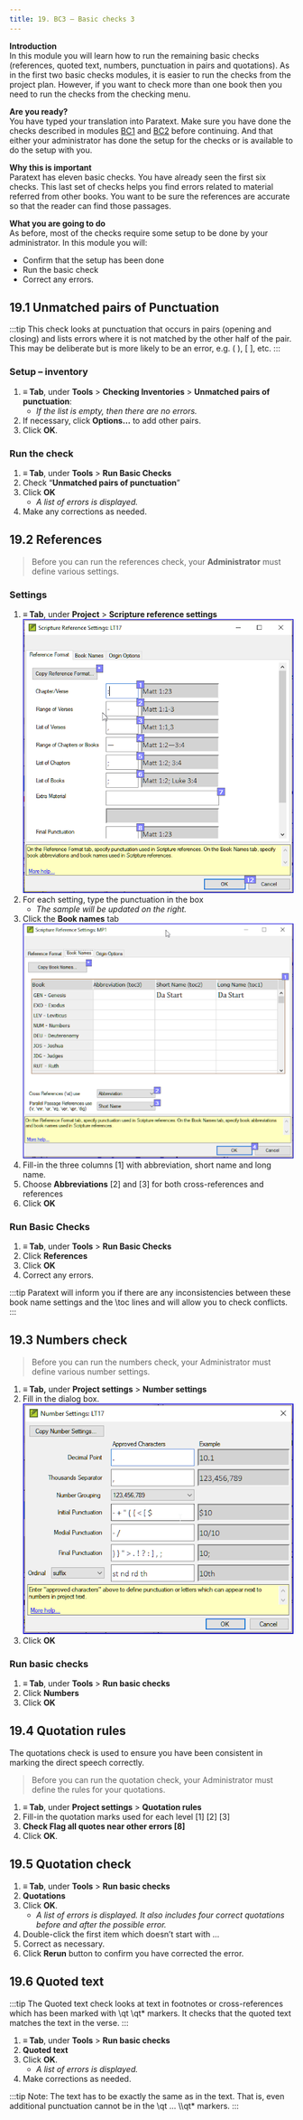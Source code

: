 ```yaml
---
title: 19. BC3 – Basic checks 3
---
```

**Introduction**  
In this module you will learn how to run the remaining basic checks (references, quoted text, numbers, punctuation in pairs and quotations). As in the first two basic checks modules, it is easier to run the checks from the project plan. However, if you want to check more than one book then you need to run the checks from the checking menu.

**Are you ready?**  
You have typed your translation into Paratext. Make sure you have done the checks described in modules [BC1](../02-Stage-1/5.BC1.md) and [BC2](../03-Stage-2/12.BC2.md) before continuing. And that either your administrator has done the setup for the checks or is available to do the setup with you.

**Why this is important**  
Paratext has eleven basic checks. You have already seen the first six checks. This last set of checks helps you find errors related to material referred from other books. You want to be sure the references are accurate so that the reader can find those passages.

**What you are going to do**  
As before, most of the checks require some setup to be done by your administrator. In this module you will:

-  Confirm that the setup has been done
-  Run the basic check
-  Correct any errors.

## 19.1 Unmatched pairs of Punctuation
:::tip
This check looks at punctuation that occurs in pairs (opening and closing) and lists errors where it is not matched by the other half of the pair. This may be deliberate but is more likely to be an error, e.g. ( ), [ ], etc.
:::

### Setup – inventory
1.  **≡ Tab**, under **Tools** \> **Checking Inventories** \> **Unmatched pairs of punctuation**:  
    -  *If the list is empty, then there are no errors.*
1.  If necessary, click **Options…** to add other pairs.
1.  Click **OK**.

### Run the check
1.  **≡ Tab**, under **Tools** \> **Run Basic Checks**
1.  Check “**Unmatched pairs of punctuation**”
1.  Click **OK**  
    -  *A list of errors is displayed.*
1.  Make any corrections as needed.

## 19.2 References
> Before you can run the references check, your **Administrator** must define various settings.

### Settings
1.  **≡ Tab**, under **Project** \> **Scripture reference settings**  
    ![](../media/3c1285a01332fb29eae740742aa7e93f.png)
2.  For each setting, type the punctuation in the box  
    -  *The sample will be updated on the right.*
3.  Click the **Book names** tab  
    ![](../media/467ba2802d10332431011d3088c21007.png)
4.  Fill-in the three columns [1] with abbreviation, short name and long name.
5.  Choose **Abbreviations** [2] and [3] for both cross-references and references
6.  Click **OK**

### Run Basic Checks
1.  **≡ Tab**, under **Tools** \> **Run Basic Checks**  
3.  Click **References**  
4.  Click **OK**  
5.  Correct any errors.

:::tip
Paratext will inform you if there are any inconsistencies between these book name settings and the \\toc lines and will allow you to check conflicts.
:::
## 19.3 Numbers check
> Before you can run the numbers check, your Administrator must define various number settings.

1.  **≡ Tab,** under **Project settings** \> **Number settings**
2.  Fill in the dialog box.  
    ![](../media/4b329d472418ce7ddd29314a741ea75c.png)
3.  Click **OK**

### Run basic checks  
1.  **≡ Tab**, under **Tools** \> **Run basic checks**
2.  Click **Numbers**
3.  Click **OK**

## 19.4 Quotation rules
The quotations check is used to ensure you have been consistent in marking the direct speech correctly.

> Before you can run the quotation check, your Administrator must define the rules for your quotations.

1.  **≡ Tab**, under **Project settings** \> **Quotation rules**
2.  Fill-in the quotation marks used for each level [1] [2] [3]
3.  **Check Flag all quotes near other errors [8]**
4.  Click **OK**.

## 19.5 Quotation check
1.  **≡ Tab**, under **Tools** \> **Run basic checks**
1.  **Quotations**
1.  Click **OK**.  
    -  *A list of errors is displayed. It also includes four correct quotations before and after the possible error.*
1.  Double-click the first item which doesn’t start with …
1.  Correct as necessary.
1.  Click **Rerun** button to confirm you have corrected the error.

## 19.6 Quoted text
:::tip
The Quoted text check looks at text in footnotes or cross-references which has been marked with \\qt \\qt\* markers. It checks that the quoted text matches the text in the verse.
:::
1.  **≡ Tab**, under **Tools** \> **Run basic checks**
1.  **Quoted text**
1.  Click **OK**.  
    -  *A list of errors is displayed.*
1.  Make corrections as needed.

:::tip
Note: The text has to be exactly the same as in the text. That is, even additional punctuation cannot be in the \\qt … \\\\qt\* markers.
:::

